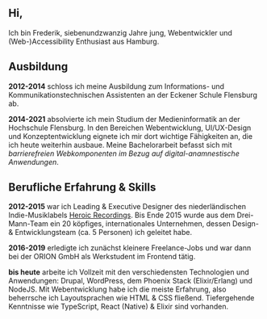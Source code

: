 <h2>Hi,</h2>

Ich bin Frederik, siebenundzwanzig Jahre jung, Webentwickler und (Web-)Accessibility Enthusiast aus Hamburg.

## Ausbildung

**2012-2014** schloss ich meine Ausbildung zum Informations- und Kommunikationstechnischen Assistenten an der Eckener Schule Flensburg ab.

**2014-2021** absolvierte ich mein Studium der Medieninformatik an der Hochschule Flensburg. In den Bereichen Webentwicklung, UI/UX-Design und Konzeptentwicklung eignete ich mir dort wichtige Fähigkeiten an, die ich heute weiterhin ausbaue. Meine Bachelorarbeit befasst sich mit _barrierefreien Webkomponenten im Bezug auf digital-anamnestische Anwendungen_.

## Berufliche Erfahrung & Skills

**2012-2015** war ich Leading & Executive Designer des niederländischen Indie-Musiklabels [Heroic Recordings](https://heroic.family). Bis Ende 2015 wurde aus dem Drei-Mann-Team ein 20 köpfiges, internationales Unternehmen, dessen Design- & Entwicklungsteam (ca. 5 Personen) ich geleitet habe.

**2016-2019** erledigte ich zunächst kleinere Freelance-Jobs und war dann bei der ORION GmbH als Werkstudent im Frontend tätig.

**bis heute** arbeite ich Vollzeit mit den verschiedensten Technologien und Anwendungen: Drupal, WordPress, dem Phoenix Stack (Elixir/Erlang) und NodeJS. Mit Webentwicklung habe ich die meiste Erfahrung, also beherrsche ich Layoutsprachen wie HTML & CSS fließend. Tiefergehende Kenntnisse wie TypeScript, React (Native) & Elixir sind vorhanden.
